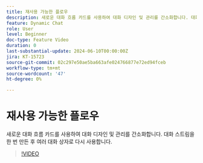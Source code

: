 ```yaml
---
title: 재사용 가능한 플로우
description: 새로운 대화 흐름 카드를 사용하여 대화 디자인 및 관리를 간소화합니다. 대화형 스트림을 한 번 만들어 여러 대화 상자로 용도 변경
feature: Dynamic Chat
role: User
level: Beginner
doc-type: Feature Video
duration: 0
last-substantial-update: 2024-06-10T00:00:00Z
jira: KT-15723
source-git-commit: 02c297e50ae5ba663afe024766877e72ed94fceb
workflow-type: tm+mt
source-wordcount: '47'
ht-degree: 0%

---
```



# 재사용 가능한 플로우

새로운 대화 흐름 카드를 사용하여 대화 디자인 및 관리를 간소화합니다. 대화 스트림을 한 번 만든 후 여러 대화 상자로 다시 사용합니다.

>[!VIDEO](https://video.tv.adobe.com/v/3429715/?learn=on)
